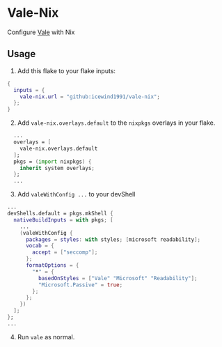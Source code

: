 # Vale-Nix

Configure [Vale](https://vale.sh) with Nix

## Usage

1. Add this flake to your flake inputs:

```nix
{
  inputs = {
    vale-nix.url = "github:icewind1991/vale-nix";
  };
}
```

2. Add `vale-nix.overlays.default` to the `nixpkgs` overlays in your flake.

```nix
  ...
  overlays = [
    vale-nix.overlays.default
  ];
  pkgs = (import nixpkgs) {
    inherit system overlays;
  };
  ...
```

3. Add `valeWithConfig ...` to your devShell

```nix
...
devShells.default = pkgs.mkShell {
  nativeBuildInputs = with pkgs; [
    ...
    (valeWithConfig {
      packages = styles: with styles; [microsoft readability];
      vocab = {
        accept = ["seccomp"];
      };
      formatOptions = {
        "*" = {
          basedOnStyles = ["Vale" "Microsoft" "Readability"];
          "Microsoft.Passive" = true;
        };
      };
    })
  ];
};
...
```

4. Run `vale` as normal.